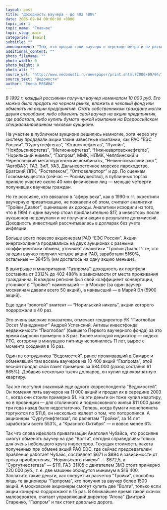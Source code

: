 ```yaml
---
layout: post
title: "Доходность ваучера - до 402 488%"
date: 2006-09-04 00:00:00 +0000
topic_id: 1
topic_name: "Главное"
topic_slug: main
categories: [main]
subtitle: ""
announcement: "Тем, кто продал свои ваучеры в переходе метро и не рискнул обменять их на акции какого-нибудь предприятия, впору кусать локти. За 14 лет эта операция, как подсчитали аналитики инвестгруппы “Тройка Диалог”, принесла несколько тысяч процентов дохода. Но и те, кто продал полученные за ваучеры бумаги, не прогадали: некоторые даже решили жилищные проблемы."
additional_content: ""
photo_filename: ""
photo_width: 0
photo_height: 0
photo_alt: ""
source_url: "http://www.vedomosti.ru/newspaper/print.shtml?2006/09/04/112021"
source_text: "Ведомости"
author: "Елена МЯЗИНА"
---
```

<em>В 1992 г. каждый россиянин получил ваучер номиналом 10 000 руб. Его можно было продать на черном рынке, вложить в чековый фонд или обменять на акции предприятий. Стать собственником граждане могли двумя способами: либо обменять свой ваучер на акции предприятия, где работали, либо купить бумаги чужой компании на Всероссийском специализированном чековом аукционе.</em>

На участие в публичном аукционе решились немногие, хотя через эту систему продавали акции такие известные компании, как РАО “ЕЭС России”, “Сургутнефтегаз”, “Юганскнефтегаз”, “Лукойл”, “Ноябрьскнефтегаз”, “Мегионнефтегаз”, “Нижневартовскнефтегаз”, “Норильский никель”, “Газпром”, ММК, НЛМК, Челябинский и Череповецкий металлургические комбинаты, “Невинномысский азот”, “АвтоВАЗ”, ГАЗ, ЗиЛ, УАЗ, Дальневосточное морское пароходство, Братский ЛПК, “Ростелеком”, “Оптювелирторг” и др. По оценкам Госкомимущества (сейчас — Росимущество), в публичных торгах приняло участие около 40 млн физических лиц — меньше четверти получивших ваучеры граждан.

Но те россияне, кто ввязался в “аферу века”, как в 1990-х гг. окрестили ваучерную приватизацию, не пожалели об этом, считают аналитики “Тройки Диалог”, оценившие их доходы. Аналитики исходили из того, что в 1994 г. один ваучер стоил приблизительно $17, а инвесторы после аукционов не докупали и не получали акции в результате допэмиссий. Доходность инвестиций рассчитывалась в долларах без учета инфляции.

Больше всего повезло акционерам РАО “ЕЭС России”. Акции энергохолдинга продавались на двух аукционах с разными коэффициентами обмена, уточняют аналитики “Тройки Диалог”: те, кто за один ваучер получил четыре акции РАО, заработали 5160%, остальные — 3845% (им досталось на одну акцию меньше).

В выигрыше и миноритарии “Газпрома”: доходность их портфеля составила от 3312% до 402 488% в зависимости от места проживания гражданина. В каждом регионе был свой коэффициент конвертации, уточняют в “Тройке”: наименьший — в Москве (за один ваучер москвичам давали всего 50 акций), а наивысший — в Марий Эл (5900 акций).

Еще один “золотой” эмитент — “Норильский никель”, акции которого подорожали в 40 раз.

Это очень высокие показатели, отмечает гендиректор УК “Пиоглобал Эссет Менеджмент” Андрей Успенский. Активы инвестфонда недвижимости “Пиоглобал” (бывшего Первого ваучерного фонда) за это время выросли примерно в 8 раз. Более молодой индикатор — индекс РТС, которому в минувшую пятницу исполнилось 11 лет, вырос с момента создания в 16 раз.

Один из сотрудников “Ведомостей”, ранее проживавший в Самаре и обменявший там восемь ваучеров на 10 400 акций “Газпрома”, этой весной продал свой пакет примерно за $84 000 (доход составил 61 665%). Добавив несколько тысяч долларов, он купил однокомнатную квартиру.

Так же поступил знакомый еще одного корреспондента “Ведомостей”. Он поменял пять ваучеров на 11 000 акций и продал их в середине 2003 г., когда они стоили примерно $1. На эти деньги он тоже купил квартиру, но в провинции — для столичного и подмосковного жилья $11 000 даже три года назад было недостаточно. Теперь, когда бумаги монополиста торгуются по $11,6, он несколько жалеет о том, что поторопился. А акционеры “Сургутнефтегаза”, по расчетам “Тройки”, за 14 лет заработали всего 553%, а “Красного Октября” — и вовсе менее 6%.

Так что слова идеолога приватизации Анатолия Чубайса, что россияне смогут обменять ваучер на две “Волги”, сегодня справедливы только для очень небольшого круга инвесторов. Текущая стоимость пакета полученных при обмене акций РАО ЕЭС, где сейчас председателем правления работает Чубайс, составляет $671 и $894 в зависимости от срока приобретения, “Норильского никеля” — $672,5, а “Сургутнефтегаза” — $111. ГАЗ-31105 с двигателем ЗМЗ стоит примерно 220 000 руб., т. е. две машины обойдутся минимум в $16 400. Заплатить такие деньги, как следует из расчетов “Тройки”, способны лишь те акционеры “Газпрома”, кто получил за ваучер более 1500 акций. А московские акционеры смогут купить две “Волги”, только если акции концерна подорожают в 15 раз. В ближайшее время такой скачок маловероятен, считает управляющий директор “Атона” Дмитрий Старенко, “Газпром” и так стоит довольно дорого.
